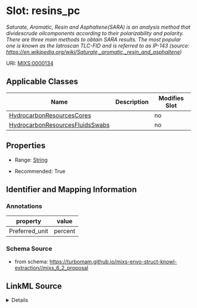 # Slot: resins_pc


_Saturate, Aromatic, Resin and Asphaltene(SARA) is an analysis method that dividescrude oilcomponents according to their polarizability and polarity. There are three main methods to obtain SARA results. The most popular one is known as the Iatroscan TLC-FID and is referred to as IP-143 (source: https://en.wikipedia.org/wiki/Saturate,_aromatic,_resin_and_asphaltene)_



URI: [MIXS:0000134](https://w3id.org/mixs/0000134)



<!-- no inheritance hierarchy -->




## Applicable Classes

| Name | Description | Modifies Slot |
| --- | --- | --- |
[HydrocarbonResourcesCores](HydrocarbonResourcesCores.md) |  |  no  |
[HydrocarbonResourcesFluidsSwabs](HydrocarbonResourcesFluidsSwabs.md) |  |  no  |







## Properties

* Range: [String](String.md)

* Recommended: True





## Identifier and Mapping Information





### Annotations

| property | value |
| --- | --- |
| Preferred_unit | percent |



### Schema Source


* from schema: https://turbomam.github.io/mixs-envo-struct-knowl-extraction//mixs_6_2_proposal




## LinkML Source

<details>
```yaml
name: resins_pc
annotations:
  Preferred_unit:
    tag: Preferred_unit
    value: percent
description: 'Saturate, Aromatic, Resin and Asphaltene(SARA) is an analysis method
  that dividescrude oilcomponents according to their polarizability and polarity.
  There are three main methods to obtain SARA results. The most popular one is known
  as the Iatroscan TLC-FID and is referred to as IP-143 (source: https://en.wikipedia.org/wiki/Saturate,_aromatic,_resin_and_asphaltene)'
title: resins wt%
from_schema: https://turbomam.github.io/mixs-envo-struct-knowl-extraction//mixs_6_2_proposal
rank: 1000
slot_uri: MIXS:0000134
multivalued: false
alias: resins_pc
domain_of:
- HydrocarbonResourcesCores
- HydrocarbonResourcesFluidsSwabs
range: string
recommended: true
structured_pattern:
  syntax: '{name};{float} {unit}'
  interpolated: true
  partial_match: true

```
</details>